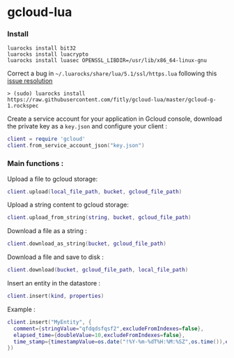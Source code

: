 # gcloud-lua

### Install

    luarocks install bit32
    luarocks install luacrypto
    luarocks install luasec OPENSSL_LIBDIR=/usr/lib/x86_64-linux-gnu

Correct a bug in `~/.luarocks/share/lua/5.1/ssl/https.lua` following this [issue resolution](https://github.com/brunoos/luasec/issues/44)

```
> (sudo) luarocks install https://raw.githubusercontent.com/fitly/gcloud-lua/master/gcloud-g-1.rockspec
```


Create a service account for your application in Gcloud console, download the private key as a `key.json` and configure your client :

```lua
client = require 'gcloud'
client.from_service_account_json("key.json")
```

### Main functions :

Upload a file to gcloud storage:

```lua
client.upload(local_file_path, bucket, gcloud_file_path)
```

Upload a string content to gcloud storage:

```lua
client.upload_from_string(string, bucket, gcloud_file_path)
```


Download a file as a string :

```lua
client.download_as_string(bucket, gcloud_file_path)
```

Download a file and save to disk :

```lua
client.download(bucket, gcloud_file_path, local_file_path)
```

Insert an entity in the datastore :

```lua
client.insert(kind, properties)
```

Example :

```lua
client.insert("MyEntity", {
  comment={stringValue="qfdqdsfqsf2",excludeFromIndexes=false},
  elapsed_time={doubleValue=10,excludeFromIndexes=false},
  time_stamp={timestampValue=os.date("!%Y-%m-%dT%H:%M:%SZ",os.time()),excludeFromIndexes=false}
})
```
